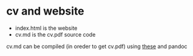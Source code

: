 # cv and website

- index.html is the website
- cv.md is the cv.pdf source code  

cv.md can be compiled (in oreder to get cv.pdf) using [these](https://github.com/frr0/Project_create/tree/master/md) and pandoc
